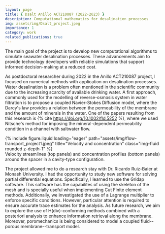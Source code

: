 ```yaml
---
layout: page
title: { Dsalt Anillo ACT210087 (2022-2023) }
description: Computational mathematics for desalination processes 
img: assets/img/Dsalt_project.jpeg
importance: 1
category: work
related_publications: true
---
```

The main goal of the project is to develop new computational algorithms to simulate seawater desalination processes. These advancements aim to provide technology developers with reliable simulations that support informed decision-making at a reduced cost.

As postdoctoral researcher during 2022 in the Anillo ACT210087 project, I focused on numerical methods with application on desalination processes. Water desalination is  a problem often mentioned in the scientific community due to the increasing scarcity of available drinking water. A first approach, commonly used for the modelling of reverse-osmosis system in water filtration is to propose a coupled Navier-Stokes Diffusion model, where the Darcy's law provides a relation between the permeability of the membrane and the amount of minerals in the water. One of the papers resulting from this research is {% cite https://doi.org/10.1002/fld.5252 %}, where we used Nitsche's method for imposing the mineral-dependent permeability condition in a channel with saltwater flow. 
<div class="row">
    <div class="col-sm mt-3 mt-md-0">
        {% include figure.liquid loading="eager" path="assets/img/flow-transport_project1.jpeg" title="Velocity and concentration" class="img-fluid rounded z-depth-1" %}
    </div>
</div>
<div class="caption">
    Velocity streamlines (top panels) and concentration profiles (bottom panels) around the spacer in a cavity-type configuration.
</div>

The project allowed me to do a research stay with Dr. Ricardo Ruiz-Baier at Monash University. I had the opportunity to study new software for solving partial differential equations. Specifically, I learned to use the Gridap software. This software has the capabilites of using the skeleton of the mesh and is specially useful when implementing Cut Finite element methods. Additionally, we investigated the use of a Lagrange multiplier to enforce specific conditions. However, particular attention is required to ensure accurate trace estimates for the analysis. As future research, we aim to explore the use of H(div)-conforming methods combined with a posteriori analysis to enhance information retrieval along the membrane. Moreover, poromechanics is being considered to model a coupled fluid--porous membrane--transport model.
